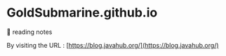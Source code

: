 # GoldSubmarine.github.io

🐌 reading notes

By visiting the URL : [https://blog.javahub.org/](https://blog.javahub.org/)
